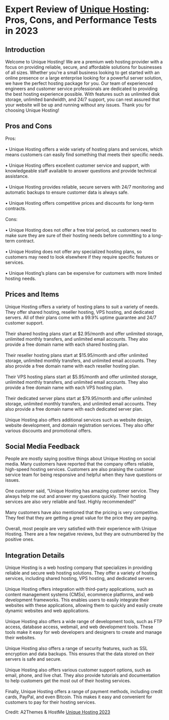 <h1>Expert Review of <a href="https://a2themes.com/unique-hosting-reviews">Unique Hosting</a>: Pros, Cons, and Performance Tests in 2023</h1>
<h2>Introduction</h2>
Welcome to Unique Hosting! We are a premium web hosting provider with a focus on providing reliable, secure, and affordable solutions for businesses of all sizes. Whether you're a small business looking to get started with an online presence or a large enterprise looking for a powerful server solution, we have the perfect hosting package for you. Our team of experienced engineers and customer service professionals are dedicated to providing the best hosting experience possible. With features such as unlimited disk storage, unlimited bandwidth, and 24/7 support, you can rest assured that your website will be up and running without any issues. Thank you for choosing Unique Hosting!
<h2>Pros and Cons</h2>
Pros:<br><br>• Unique Hosting offers a wide variety of hosting plans and services, which means customers can easily find something that meets their specific needs.<br><br>• Unique Hosting offers excellent customer service and support, with knowledgeable staff available to answer questions and provide technical assistance.<br><br>• Unique Hosting provides reliable, secure servers with 24/7 monitoring and automatic backups to ensure customer data is always safe.<br><br>• Unique Hosting offers competitive prices and discounts for long-term contracts.<br><br>Cons:<br><br>• Unique Hosting does not offer a free trial period, so customers need to make sure they are sure of their hosting needs before committing to a long-term contract.<br><br>• Unique Hosting does not offer any specialized hosting plans, so customers may need to look elsewhere if they require specific features or services.<br><br>• Unique Hosting’s plans can be expensive for customers with more limited hosting needs.
<h2>Prices and Items</h2>
Unique Hosting offers a variety of hosting plans to suit a variety of needs. They offer shared hosting, reseller hosting, VPS hosting, and dedicated servers. All of their plans come with a 99.9% uptime guarantee and 24/7 customer support.<br><br>Their shared hosting plans start at $2.95/month and offer unlimited storage, unlimited monthly transfers, and unlimited email accounts. They also provide a free domain name with each shared hosting plan.<br><br>Their reseller hosting plans start at $15.95/month and offer unlimited storage, unlimited monthly transfers, and unlimited email accounts. They also provide a free domain name with each reseller hosting plan.<br><br>Their VPS hosting plans start at $5.95/month and offer unlimited storage, unlimited monthly transfers, and unlimited email accounts. They also provide a free domain name with each VPS hosting plan.<br><br>Their dedicated server plans start at $79.95/month and offer unlimited storage, unlimited monthly transfers, and unlimited email accounts. They also provide a free domain name with each dedicated server plan.<br><br>Unique Hosting also offers additional services such as website design, website development, and domain registration services. They also offer various discounts and promotional offers.
<h2>Social Media Feedback</h2>
People are mostly saying positive things about Unique Hosting on social media. Many customers have reported that the company offers reliable, high-speed hosting services. Customers are also praising the customer service team for being responsive and helpful when they have questions or issues.<br><br>One customer said, “Unique Hosting has amazing customer service. They always help me out and answer my questions quickly. Their hosting services are also very reliable and fast. Highly recommended!”<br><br>Many customers have also mentioned that the pricing is very competitive. They feel that they are getting a great value for the price they are paying.<br><br>Overall, most people are very satisfied with their experience with Unique Hosting. There are a few negative reviews, but they are outnumbered by the positive ones.
<h2>Integration Details</h2>
Unique Hosting is a web hosting company that specializes in providing reliable and secure web hosting solutions. They offer a variety of hosting services, including shared hosting, VPS hosting, and dedicated servers.<br><br>Unique Hosting offers integration with third-party applications, such as content management systems (CMSs), ecommerce platforms, and web development frameworks. This enables users to easily integrate their websites with these applications, allowing them to quickly and easily create dynamic websites and web applications.<br><br>Unique Hosting also offers a wide range of development tools, such as FTP access, database access, webmail, and web development tools. These tools make it easy for web developers and designers to create and manage their websites.<br><br>Unique Hosting also offers a range of security features, such as SSL encryption and data backups. This ensures that the data stored on their servers is safe and secure.<br><br>Unique Hosting also offers various customer support options, such as email, phone, and live chat. They also provide tutorials and documentation to help customers get the most out of their hosting services.<br><br>Finally, Unique Hosting offers a range of payment methods, including credit cards, PayPal, and even Bitcoin. This makes it easy and convenient for customers to pay for their hosting services.
<p>Credit: A2Themes & HostMe <a href="https://a2themes.com/unique-hosting-reviews">Unique Hosting 2023</a></p>